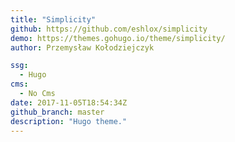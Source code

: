 ```yaml
---
title: "Simplicity"
github: https://github.com/eshlox/simplicity
demo: https://themes.gohugo.io/theme/simplicity/
author: Przemysław Kołodziejczyk

ssg:
  - Hugo
cms:
  - No Cms
date: 2017-11-05T18:54:34Z
github_branch: master
description: "Hugo theme."
---
```

